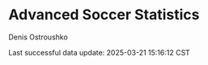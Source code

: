 # Advanced Soccer Statistics
Denis Ostroushko

<!-- gfm -->

Last successful data update: 2025-03-21 15:16:12 CST
